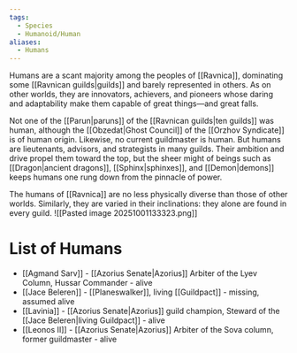 ```yaml
---
tags:
  - Species
  - Humanoid/Human
aliases:
  - Humans
---
```

Humans are a scant majority among the peoples of [[Ravnica]], dominating some [[Ravnican guilds|guilds]] and barely represented in others. As on other worlds, they are innovators, achievers, and pioneers whose daring and adaptability make them capable of great things—and great falls.

Not one of the [[Parun|paruns]] of the [[Ravnican guilds|ten guilds]] was human, although the [[Obzedat|Ghost Council]] of the [[Orzhov Syndicate]] is of human origin. Likewise, no current guildmaster is human. But humans are lieutenants, advisors, and strategists in many guilds. Their ambition and drive propel them toward the top, but the sheer might of beings such as [[Dragon|ancient dragons]], [[Sphinx|sphinxes]], and [[Demon|demons]] keeps humans one rung down from the pinnacle of power.

The humans of [[Ravnica]] are no less physically diverse than those of other worlds. Similarly, they are varied in their inclinations: they alone are found in every guild.
![[Pasted image 20251001133323.png]]
# List of Humans
- [[Agmand Sarv]] - [[Azorius Senate|Azorius]] Arbiter of the Lyev Column, Hussar Commander - alive
- [[Jace Beleren]] - [[Planeswalker]], living [[Guildpact]] - missing, assumed alive
- [[Lavinia]] - [[Azorius Senate|Azorius]] guild champion, Steward of the [[Jace Beleren|living Guildpact]] - alive
- [[Leonos II]] - [[Azorius Senate|Azorius]] Arbiter of the Sova column, former guildmaster - alive